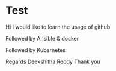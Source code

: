 # Test


Hi 
I would like to learn the usage of github

Followed by Ansible & docker 

Followed by Kubernetes


Regards
Deekshitha Reddy
Thank you 

